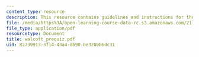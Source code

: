 ```yaml
---
content_type: resource
description: This resource contains guidelines and instructions for the Walcott Quiz.
file: /media/https%3A/open-learning-course-data-rc.s3.amazonaws.com/21l-315-prizewinners-spring-2007/827399133f1443a4d690be3280b6dc31_walcott_prequiz.pdf
file_type: application/pdf
resourcetype: Document
title: walcott_prequiz.pdf
uid: 82739913-3f14-43a4-d690-be3280b6dc31
---
```

